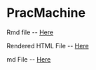 PracMachine
===========

Rmd file -- [Here](https://github.com/QuasiGuru/PracMachine/blob/gh-pages/barbell.Rmd)

Rendered HTML File -- [Here](http://QuasiGuru.github.io/PracMachine/)

md File -- [Here](https://github.com/QuasiGuru/PracMachine/blob/gh-pages/barbell.md)

